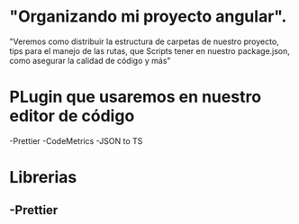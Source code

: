 # "Organizando mi proyecto angular".

"Veremos como distribuir la estructura de carpetas de nuestro proyecto, tips para el manejo de las rutas, que Scripts tener en nuestro package.json, como asegurar la calidad de código y más"

# PLugin que usaremos en nuestro editor de código

-Prettier
-CodeMetrics
-JSON to TS

# Librerias

-Prettier
-

